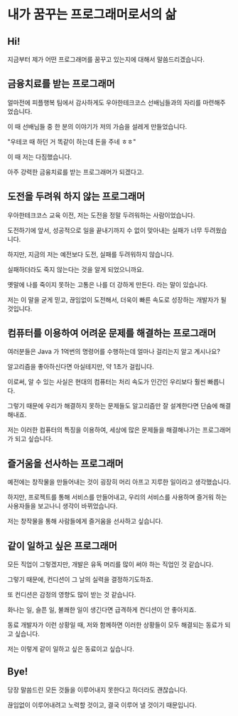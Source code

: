 # 내가 꿈꾸는 프로그래머로서의 삶

## Hi!

지금부터 제가 어떤 프로그래머를 꿈꾸고 있는지에 대해서 말씀드리겠습니다.

## 금융치료를 받는 프로그래머

얼마전에 피플행복 팀에서 감사하게도 우아한테크코스 선배님들과의 자리를 마련해주었습니다.

이 때 선배님들 중 한 분의 이야기가 저의 가슴을 설레게 만들었습니다.

"우테코 때 하던 거 똑같이 하는데 돈을 주네 ㅎㅎ"

이 때 저는 다짐했습니다.

아주 강력한 금융치료를 받는 프로그래머가 되겠다고.

## 도전을 두려워 하지 않는 프로그래머

우아한테크코스 교육 이전, 저는 도전을 정말 두려워하는 사람이었습니다.

도전하기에 앞서, 성공적으로 일을 끝내기까지 수 없이 맞아내는 실패가 너무 두려웠습니다.

하지만, 지금의 저는 예전보다 도전, 실패를 두려워하지 않습니다.

실패하더라도 죽지 않는다는 것을 알게 되었으니까요.

옛말에 나를 죽이지 못하는 고통은 나를 더 강하게 만든다. 라는 말이 있습니다.

저는 이 말을 굳게 믿고, 끊임없이 도전해서, 더욱이 빠른 속도로 성장하는 개발자가 될 것입니다.

## 컴퓨터를 이용하여 어려운 문제를 해결하는 프로그래머

여러분들은 Java 가 1억번의 명령어를 수행하는데 얼마나 걸리는지 알고 계시나요?

알고리즘을 좋아하신다면 아실테지만, 약 1초가 걸립니다.

이로써, 알 수 있는 사실은 현대의 컴퓨터는 처리 속도가 인간인 우리보다 훨씬 빠릅니다.

그렇기 때문에 우리가 해결하지 못하는 문제들도 알고리즘만 잘 설계한다면 단숨에 해결해내죠.

저는 이러한 컴퓨터의 특징을 이용하여, 세상에 많은 문제들을 해결해나가는 프로그래머가 되고 싶습니다.

## 즐거움을 선사하는 프로그래머

예전에는 창작물을 만들어내는 것이 굉장히 머리 아프고 지루한 일이라고 생각했습니다.

하지만, 프로젝트를 통해 서비스를 만들어내고, 우리의 서비스를 사용하며 즐거워 하는 사용자들을 보고나니 생각이 바뀌었습니다.

저는 창작물을 통해 사람들에게 즐거움을 선사하고 싶습니다.

## 같이 일하고 싶은 프로그래머

모든 직업이 그렇겠지만, 개발은 유독 머리를 많이 써야 하는 직업인 것 같습니다.

그렇기 때문에, 컨디션이 그 날의 실력을 결정하기도하죠.

또 컨디션은 감정의 영향도 많이 받는 것 같습니다.

화나는 일, 슬픈 일, 불쾌한 일이 생긴다면 급격하게 컨디션이 안 좋아지죠.

동료 개발자가 이런 상황일 때, 저와 함께하면 이러한 상황들이 모두 해결되는 동료가 되고 싶습니다.

저는 이렇게 같이 일하고 싶은 동료이고 싶습니다.

## Bye!

당장 말씀드린 모든 것들을 이루어내지 못한다고 하더라도 괜찮습니다.

끊임없이 이루어내려고 노력할 것이고, 결국 이루어 낼 것이기 때문입니다.
